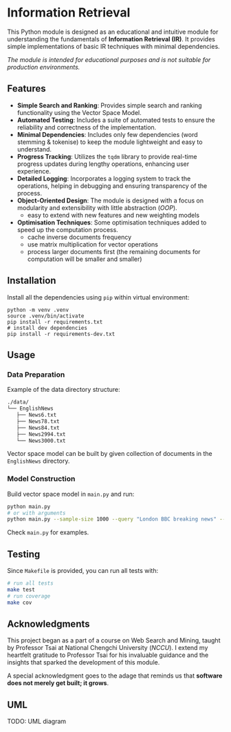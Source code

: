 # Information Retrieval

This Python module is designed as an educational and intuitive module for understanding the fundamentals of **Information Retrieval (IR)**.
It provides simple implementations of basic IR techniques with minimal dependencies.

*The module is intended for educational purposes and is not suitable for production environments.*

## Features

- **Simple Search and Ranking**: Provides simple search and ranking functionality using the Vector Space Model.
- **Automated Testing**: Includes a suite of automated tests to ensure the reliability and correctness of the implementation.
- **Minimal Dependencies**: Includes only few dependencies (word stemming & tokenise) to keep the module lightweight and easy to understand.
- **Progress Tracking**: Utilizes the `tqdm` library to provide real-time progress updates during lengthy operations, enhancing user experience.
- **Detailed Logging**: Incorporates a logging system to track the operations, helping in debugging and ensuring transparency of the process.
- **Object-Oriented Design**: The module is designed with a focus on modularity and extensibility with little abstraction (*OOP*).
  - easy to extend with new features and new weighting models
- **Optimisation Techniques**: Some optimisation techniques added to speed up the computation process.
  - cache inverse documents frequency
  - use matrix multiplication for vector operations
  - process larger documents first (the remaining documents for computation will be smaller and smaller)

## Installation

Install all the dependencies using `pip` within virtual environment:

```terminal
python -m venv .venv
source .venv/bin/activate
pip install -r requirements.txt
# install dev dependencies
pip install -r requirements-dev.txt
```

## Usage

### Data Preparation

Example of the data directory structure:

```bash
./data/
└── EnglishNews
   ├── News6.txt
   ├── News78.txt
   ├── News84.txt
   ├── News2994.txt
   └── News3000.txt
```

Vector space model can be built by given collection of documents in the `EnglishNews` directory.

### Model Construction

Build vector space model in `main.py` and run:

```bash
python main.py
# or with arguments
python main.py --sample-size 1000 --query "London BBC breaking news" --logging-level CRITICAL
```

Check `main.py` for examples.

## Testing

Since `Makefile` is provided, you can run all tests with:

```bash
# run all tests
make test
# run coverage
make cov
```

## Acknowledgments

This project began as a part of a course on Web Search and Mining, taught by Professor Tsai at National Chengchi University (*NCCU*). I extend my heartfelt gratitude to Professor Tsai for his invaluable guidance and the insights that sparked the development of this module.

A special acknowledgment goes to the adage that reminds us that **software does not merely get built; it grows**.

## UML

TODO: UML diagram
